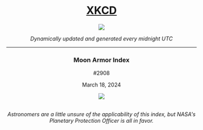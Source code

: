 
<h1 align="center"><a href="https://xkcd.com">XKCD</a></h1>
<div align="center">
    <img src="https://img.shields.io/github/last-commit/ShashashankThakur/XKCD?label=last%20updated" />
</div>

<p align="center"><i>Dynamically updated and generated every midnight UTC</i></p>
<hr>
<div align="center">
    <h3><strong>Moon Armor Index</strong></h3>
    <p>#2908</p>
    <p>March 18, 2024</p>
    <img src="https://imgs.xkcd.com/comics/moon_armor_index.png">
    <br></br>
    <p><i>Astronomers are a little unsure of the applicability of this index, but NASA's Planetary Protection Officer is all in favor.</i></p>
</div>
